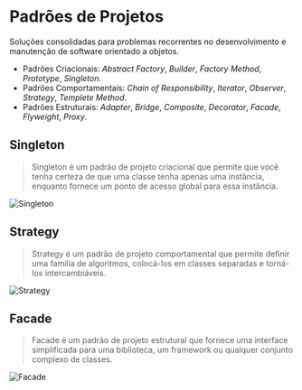 # Padrões de Projetos

Soluções consolidadas para problemas recorrentes no desenvolvimento e manutenção de software orientado a objetos.

- Padrões Criacionais: *Abstract Factory*, *Builder*, *Factory Method*, *Prototype*, *Singleton*.
- Padrões Comportamentais: *Chain of Responsibility*, *Iterator*, *Observer*, *Strategy*, *Templete Method*.
- Padrões Estruturais: *Adapter*, *Bridge*, *Composite*, *Decorator*, *Facade*, *Flyweight*, *Proxy*.

## Singleton
> Singleton é um padrão de projeto criacional que permite que você tenha certeza de que uma classe tenha apenas uma instância, enquanto fornece um ponto de acesso global para essa instância.

![Singleton](https://refactoring.guru/images/patterns/diagrams/singleton/structure-pt-br.png)

## Strategy
> Strategy é um padrão de projeto comportamental que permite definir uma família de algoritmos, colocá-los em classes separadas e torná-los intercambiáveis.

![Strategy](https://refactoring.guru/images/patterns/diagrams/strategy/structure.png)

## Facade
> Facade é um padrão de projeto estrutural que fornece uma interface simplificada para uma biblioteca, um framework ou qualquer conjunto complexo de classes.

![Facade](https://refactoring.guru/images/patterns/diagrams/facade/structure.png)